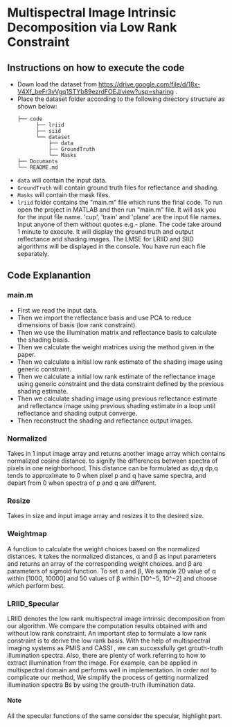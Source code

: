 # Multispectral Image Intrinsic Decomposition via Low Rank Constraint 

## Instructions on how to execute the code
- Down load the dataset from https://drive.google.com/file/d/18x-V4Xf_beFr3vVgq1STYb89ezrdFOEJ/view?usp=sharing .
- Place the dataset folder according to the following directory structure as shown below:
  ```
  ├── code
        ├── lriid
        ├── siid
        └── dataset
            ├── data
            ├── GroundTruth
            └── Masks
  ├── Documants
  └── README.md
  ```
- `data` will contain the input data.
- `GroundTruth` will contain ground truth files for reflectance and shading.
- `Masks` will contain the mask files.
- `lriid` folder contains the "main.m" file which runs the final code. To run open the project in MATLAB and then run "main.m" file. It will ask you for the input file name. 'cup', 'train' and 'plane' are the input file names. Input anyone of them without quotes e.g.- plane. The code take around 1 minute to execute. It will display the ground truth and output reflectance and shading images. The LMSE for LRIID and SIID algorithms will be displayed in the console. You have run each file separately.

## Code Explanantion

### main.m
- First we read the input data.
- Then we import the reflectance basis and use PCA to reduce dimensions of basis (low rank constraint).
- Then we use the illumination matrix and reflectance basis to calculate the shading basis.
- Then we calculate the weight matrices using the method given in the paper.
- Then we calculate a initial low rank estimate of the shading image using generic constraint.
- Then we calculate a initial low rank estimate of the reflectance image using generic constraint and the data constraint defined by the previous shading estimate.
- Then we calculate shading image using previous reflectance estimate and reflectance image using previous shading estimate in a loop until reflectance and shading output converge.
- Then reconstruct the shading and reflectance output images.

### Normalized
Takes in 1 input image array and returns another image array which contains normalized cosine distance.
to signify the differences between spectra of pixels in one neighborhood. This distance can be formulated
as dp,q
dp,q tends to approximate to 0 when pixel p and q have same spectra, and depart from 0 when spectra of p and q
are different.

### Resize
Takes in size and input image array and resizes it to the desired size.

### Weightmap
A function to calculate the weight choices based on the normalized distances. It takes the normalized distances, 
α and β as input parameters and returns an array of the corresponding weight choices.
and β are parameters of sigmoid function. To set α and β, We sample 20 value of α within [1000, 10000] and 50
values of β within [10^−5, 10^−2] and choose which perform best.

### LRIID_Specular
LRIID denotes the low rank multispectral image intrinsic decomposition from our algorithm. We compare the computation
results obtained with and without low rank constraint.
An important step to formulate a low rank constraint is to derive the low rank basis. With the help of multispectral
imaging systems as PMIS and CASSI , we can successfully get grouth-truth illumination spectra. Also, there
are plenty of work referring to how to extract illumination
from the image. For example, can be applied in multispectral domain and performs well in implementation. In
order not to complicate our method, We simplify the process of getting normalized illumination spectra Bs by using
the grouth-truth illumination data.

#### Note
All the specular functions of the same consider the specular, highlight part.
